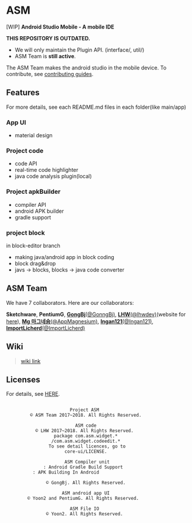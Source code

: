 # ASM
[WIP] **Android Studio Mobile - A mobile IDE**

**THIS REPOSITORY IS OUTDATED.**
* We will only maintain the Plugin API. (interface/, util/)
* ASM Team is **still active**.


The ASM Team makes the android studio in the mobile device.
To contribute, see [contributing guides](CONTRIBUTING.md).

## Features
For more details, see each README.md files in each folder(like main/app)

### App UI
* material design

### Project code
* code API
* real-time code highlighter
* java code analysis plugin(local)

### Project apkBuilder
* compiler API
* android APK builder
* gradle support

### project block
in block-editor branch
* making java/android app in block coding
* block drag&drop
* javs -> blocks, blocks -> java code converter

## ASM Team
We have 7 collaborators.
Here are our collaborators:

__Sketchware__, __PentiumG__, [__GongBj__(@GonngBj)](https://github.com/gonngbj), [__LHW__(@lhwdev)](https://github.com/lhwdev/)(website for [here](https://lhwdev.github.io)), [__Mg 마그네슘__(@AppMagnesium)](https://github.com/AppMagnesium), [__Ingan121__(@Ingan121)](https://github.com/Ingan121), [__ImportLicherd__(@ImportLicherd)](https://github.com/ImportLicherd)

## Wiki
>[wiki link](https://github.com/asm-ide/ASM/wiki)

## Licenses
For details, see [HERE](web/license/).
```
		
                        Project ASM
         © ASM Team 2017~2018. All Rights Reserved.
	
                          ASM code
           © LHW 2017~2018. All Rights Reserved.
                  package com.asm.widget.*
                 /com.asm.widget.codeedit.*
                To see detail licences, go to
                      core-ui/LICENSE.
	
                      ASM Compiler unit
              : Android Gradle Build Support
		  : APK Building In Android
		
               © GongBj. All Rights Reserved.
	
                     ASM android app UI
        © Yoon2 and PentiumG. All Rights Reserved.
	
                        ASM File IO
               © Yoon2. All Rights Reserved.
```
